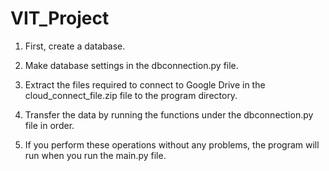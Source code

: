 # VIT_Project
1. First, create a database.

2. Make database settings in the dbconnection.py file.

3. Extract the files required to connect to Google Drive in the cloud_connect_file.zip file to the program directory.

4. Transfer the data by running the functions under the dbconnection.py file in order.

5. If you perform these operations without any problems, the program will run when you run the main.py file.
